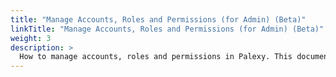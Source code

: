 ```yaml
---
title: "Manage Accounts, Roles and Permissions (for Admin) (Beta)"
linkTitle: "Manage Accounts, Roles and Permissions (for Admin) (Beta)"
weight: 3
description: >
  How to manage accounts, roles and permissions in Palexy. This document is at beta state, many features are still in development.
---
```

